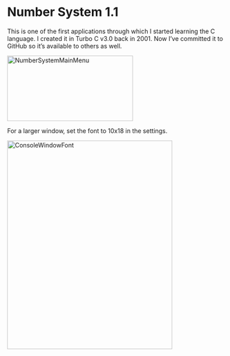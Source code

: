 # Number System 1.1

This is one of the first applications through which I started learning the C language. I created it in Turbo C v3.0 back in 2001. Now I’ve committed it to GitHub so it’s available to others as well.

<img width="291" height="151" alt="NumberSystemMainMenu" src="https://github.com/user-attachments/assets/ab4fa4f3-705d-41d2-8e4d-f3ad18131452" />


For a larger window, set the font to 10x18 in the settings.

<img width="382" height="482" alt="ConsoleWindowFont" src="https://github.com/user-attachments/assets/8662e80f-a6cb-4807-b101-b5ba9363666f" />
